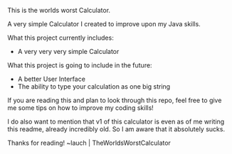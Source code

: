 This is the worlds worst Calculator.

A very simple Calculator I created to improve upon my Java skills.

What this project currently includes:
-  A very very very simple Calculator

What this project is going to include in the future:
-  A better User Interface
-  The ability to type your calculation as one big string

If you are reading this and plan to look through this repo, 
feel free to give me some tips on how to improve my coding skills!

I do also want to mention that v1 of this calculator is even as of me writing this readme,
already incredibly old. So I am aware that it absolutely sucks.

Thanks for reading! ~lauch | TheWorldsWorstCalculator
